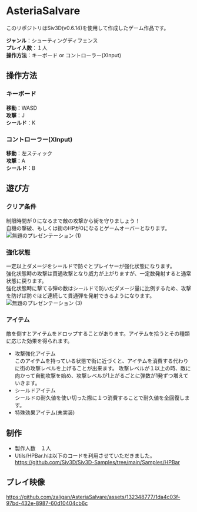 # AsteriaSalvare
このリポジトリはSiv3D(v0.6.14)を使用して作成したゲーム作品です。  

**ジャンル**：シューティングディフェンス  
**プレイ人数**：１人  
**操作方法**：キーボード or コントローラー(XInput)  

## 操作方法
### キーボード
**移動**：WASD  
**攻撃**：J  
**シールド**：K  

### コントローラー(XInput)
**移動**：左スティック  
**攻撃**：A  
**シールド**：B

## 遊び方
### クリア条件
制限時間が０になるまで敵の攻撃から街を守りましょう！  
自機の撃破、もしくは街のHPが0になるとゲームオーバーとなります。
![無題のプレゼンテーション (1)](https://github.com/zaligan/AsteriaSalvare/assets/132348777/7617d938-1ef8-471b-afaa-2178461425d0)

### 強化状態
一定以上ダメージをシールドで防ぐとプレイヤーが強化状態になります。  
強化状態時の攻撃は貫通攻撃となり威力が上がりますが、一定数発射すると通常状態に戻ります。  
強化状態時に撃てる弾の数はシールドで防いだダメージ量に比例するため、攻撃を防げば防ぐほど連続して貫通弾を発射できるようになります。  
![無題のプレゼンテーション (3)](https://github.com/zaligan/AsteriaSalvare/assets/132348777/5207db74-5604-44ed-87fa-ad9f4f76b509)

### アイテム
敵を倒すとアイテムをドロップすることがあります。アイテムを拾うとその種類に応じた効果を得られます。
- 攻撃強化アイテム  
  このアイテムを持っている状態で街に近づくと、アイテムを消費する代わりに街の攻撃レベルを上げることが出来ます。
  攻撃レベルが１以上の時、敵に向かって自動攻撃を始め、攻撃レベルが1上がるごとに弾数が1発ずつ増えていきます。
- シールドアイテム  
  シールドの耐久値を使い切った際に１つ消費することで耐久値を全回復します。
- 特殊効果アイテム(未実装)

## 制作
- 製作人数　１人
- Utils/HPBar.hは以下のコードを利用させていただきました。  
  https://github.com/Siv3D/Siv3D-Samples/tree/main/Samples/HPBar
  
## プレイ映像
https://github.com/zaligan/AsteriaSalvare/assets/132348777/1da4c03f-97bd-432e-8987-60d10404cb6c

